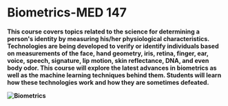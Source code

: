 # Biometrics-MED 147

 <b> This course covers topics related to the science for determining a person's identity by measuring his/her physiological characteristics. Technologies are
being developed to verify or identify individuals based on measurements of the face, hand geometry, iris, retina, finger, ear, voice, speech, signature, lip motion, skin reflectance, DNA, and even body odor. This course will explore the latest advances in biometrics as well as the machine learning techniques behind them. Students will learn how these technologies work and how they are sometimes defeated.
 

![Biometrics](https://user-images.githubusercontent.com/63553675/156919442-6e719b3f-0311-4376-8717-57d5210d6242.png)

